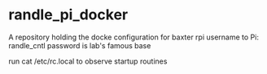 # randle_pi_docker
A repository holding the docke configuration for baxter rpi
username to Pi: randle_cntl
password is lab's famous base


run cat /etc/rc.local to observe startup routines
